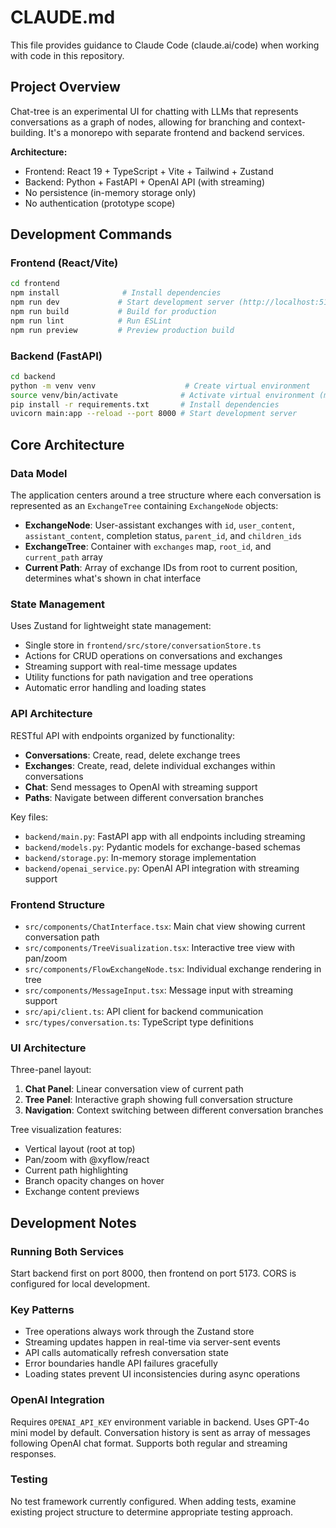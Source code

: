 # CLAUDE.md

This file provides guidance to Claude Code (claude.ai/code) when working with code in this repository.

## Project Overview

Chat-tree is an experimental UI for chatting with LLMs that represents conversations as a graph of nodes, allowing for branching and context-building. It's a monorepo with separate frontend and backend services.

**Architecture:**
- Frontend: React 19 + TypeScript + Vite + Tailwind + Zustand
- Backend: Python + FastAPI + OpenAI API (with streaming)
- No persistence (in-memory storage only)
- No authentication (prototype scope)

## Development Commands

### Frontend (React/Vite)
```bash
cd frontend
npm install              # Install dependencies
npm run dev             # Start development server (http://localhost:5173)
npm run build           # Build for production
npm run lint            # Run ESLint
npm run preview         # Preview production build
```

### Backend (FastAPI)
```bash
cd backend
python -m venv venv                    # Create virtual environment
source venv/bin/activate              # Activate virtual environment (macOS/Linux)
pip install -r requirements.txt       # Install dependencies
uvicorn main:app --reload --port 8000 # Start development server
```

## Core Architecture

### Data Model
The application centers around a tree structure where each conversation is represented as an `ExchangeTree` containing `ExchangeNode` objects:

- **ExchangeNode**: User-assistant exchanges with `id`, `user_content`, `assistant_content`, completion status, `parent_id`, and `children_ids`
- **ExchangeTree**: Container with `exchanges` map, `root_id`, and `current_path` array
- **Current Path**: Array of exchange IDs from root to current position, determines what's shown in chat interface

### State Management
Uses Zustand for lightweight state management:
- Single store in `frontend/src/store/conversationStore.ts`
- Actions for CRUD operations on conversations and exchanges
- Streaming support with real-time message updates
- Utility functions for path navigation and tree operations
- Automatic error handling and loading states

### API Architecture
RESTful API with endpoints organized by functionality:
- **Conversations**: Create, read, delete exchange trees
- **Exchanges**: Create, read, delete individual exchanges within conversations
- **Chat**: Send messages to OpenAI with streaming support
- **Paths**: Navigate between different conversation branches

Key files:
- `backend/main.py`: FastAPI app with all endpoints including streaming
- `backend/models.py`: Pydantic models for exchange-based schemas
- `backend/storage.py`: In-memory storage implementation
- `backend/openai_service.py`: OpenAI API integration with streaming support

### Frontend Structure
- `src/components/ChatInterface.tsx`: Main chat view showing current conversation path
- `src/components/TreeVisualization.tsx`: Interactive tree view with pan/zoom
- `src/components/FlowExchangeNode.tsx`: Individual exchange rendering in tree
- `src/components/MessageInput.tsx`: Message input with streaming support
- `src/api/client.ts`: API client for backend communication
- `src/types/conversation.ts`: TypeScript type definitions

### UI Architecture
Three-panel layout:
1. **Chat Panel**: Linear conversation view of current path
2. **Tree Panel**: Interactive graph showing full conversation structure
3. **Navigation**: Context switching between different conversation branches

Tree visualization features:
- Vertical layout (root at top)
- Pan/zoom with @xyflow/react
- Current path highlighting
- Branch opacity changes on hover
- Exchange content previews

## Development Notes

### Running Both Services
Start backend first on port 8000, then frontend on port 5173. CORS is configured for local development.

### Key Patterns
- Tree operations always work through the Zustand store
- Streaming updates happen in real-time via server-sent events
- API calls automatically refresh conversation state
- Error boundaries handle API failures gracefully
- Loading states prevent UI inconsistencies during async operations

### OpenAI Integration
Requires `OPENAI_API_KEY` environment variable in backend. Uses GPT-4o mini model by default. Conversation history is sent as array of messages following OpenAI chat format. Supports both regular and streaming responses.

### Testing
No test framework currently configured. When adding tests, examine existing project structure to determine appropriate testing approach.
